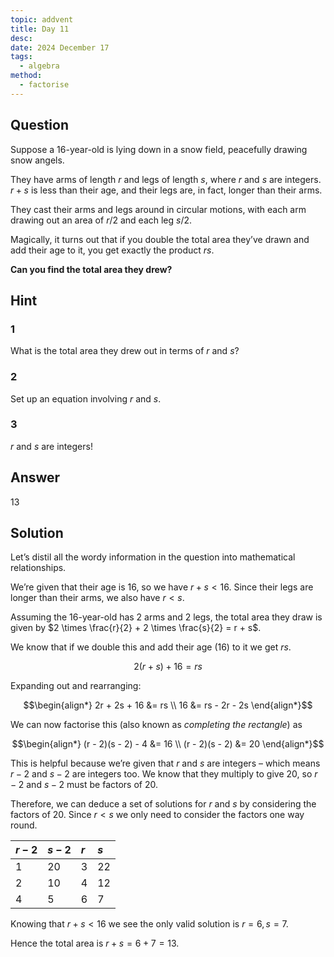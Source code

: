 ```yaml
---
topic: addvent
title: Day 11
desc: 
date: 2024 December 17
tags:
  - algebra
method:
  - factorise
---
```



## Question

Suppose a 16-year-old is lying down in a snow field, peacefully drawing snow angels.

They have arms of length $r$ and legs of length $s$, where $r$ and $s$ are integers. $r + s$ is less than their age, and their legs are, in fact, longer than their arms.

They cast their arms and legs around in circular motions, with each arm drawing out an area of $r/2$ and each leg $s/2$.

Magically, it turns out that if you double the total area they’ve drawn and add their age to it, you get exactly the product $rs$.

<strong>Can you find the total area they drew?</strong>


## Hint

### 1
What is the total area they drew out in terms of $r$ and $s$?

### 2
Set up an equation involving $r$ and $s$.

### 3
$r$ and $s$ are integers!


## Answer

$13$


## Solution

Let’s distil all the wordy information in the question into mathematical relationships.

We’re given that their age is $16$, so we have $r + s < 16$. Since their legs are longer than their arms, we also have $r < s$.

Assuming the 16-year-old has 2 arms and 2 legs, the total area they draw is given by $2 \times \frac{r}{2} + 2 \times \frac{s}{2} = r + s$.

We know that if we double this and add their age $(16)$ to it we get $rs$.

```math
2(r + s) + 16 = rs
```

Expanding out and rearranging:

```math
\begin{align*}
  2r + 2s + 16 &= rs
  \\        16 &= rs - 2r - 2s
\end{align*}
```

We can now factorise this (also known as *completing the rectangle*) as

```math
\begin{align*}
     (r - 2)(s - 2) - 4 &= 16
  \\ (r - 2)(s - 2) &= 20
\end{align*}
```

This is helpful because we’re given that $r$ and $s$ are integers – which means $r - 2$ and $s - 2$ are integers too. We know that they multiply to give $20$, so $r - 2$ and $s - 2$ must be factors of $20$.

Therefore, we can deduce a set of solutions for $r$ and $s$ by considering the factors of 20. Since $r < s$ we only need to consider the factors one way round.

| $r - 2$ | $s - 2$ | $r$ | $s$ |
| :------ | :------ | :-- | :-- |
| 1 | 20 | 3 | 22 |
| 2 | 10 | 4 | 12 |
| 4 | 5 | 6 | 7 |

Knowing that $r + s < 16$ we see the only valid solution is $r = 6, s = 7$.

Hence the total area is $r + s = 6 + 7 = 13$.
